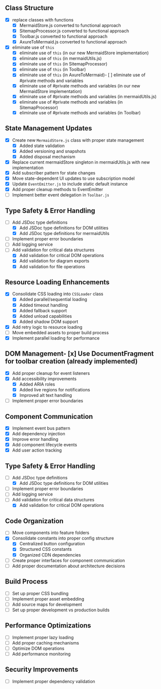 ## Class Structure
- [x] replace classes with functions 
  - [x] MermaidStore.js converted to functional approach
  - [x] SitemapProcessor.js converted to functional approach
  - [x] Toolbar.js converted to functional approach
  - [x] AxureToMermaid.js converted to functional approach
- [x] eliminate use of `this`
  - [x] eliminate use of `this` (in our new MermaidStore implementation)
  - [x] eliminate use of `this` (in mermaidUtils.js)
  - [x] eliminate use of `this` (in SitemapProcessor)
  - [x] eliminate use of `this` (in Toolbar)
  - [x] eliminate use of `this` (in AxureToMermaid)- [ ] eliminate use of #private methods and variables
  - [x] eliminate use of #private methods and variables (in our new MermaidStore implementation)
  - [x] eliminate use of #private methods and variables (in mermaidUtils.js)
  - [x] eliminate use of #private methods and variables (in SitemapProcessor)
  - [x] eliminate use of #private methods and variables (in Toolbar)

## State Management Updates
- [x] Create new `MermaidStore.js` class with proper state management
  - [x] Added state validation
  - [x] Added versioning and snapshots
  - [x] Added disposal mechanism
- [x] Replace current mermaidStore singleton in mermaidUtils.js with new implementation
- [x] Add subscriber pattern for state changes
- [x] Move state-dependent UI updates to use subscription model
- [x] Update `EventEmitter.js` to include static default instance
- [x] Add proper cleanup methods to EventEmitter
- [ ] Implement better event delegation in `Toolbar.js`

## Type Safety & Error Handling
- [ ] Add JSDoc type definitions  
  - [x] Add JSDoc type definitions for DOM utilities
  - [x] Add JSDoc type definitions for mermaidUtils
- [ ] Implement proper error boundaries
- [ ] Add logging service
- [ ] Add validation for critical data structures
  - [x] Add validation for critical DOM operations
  - [x] Add validation for diagram exports
  - [x] Add validation for file operations

## Resource Loading Enhancements
- [x] Consolidate CSS loading into `CSSLoader` class
  - [x] Added parallel/sequential loading
  - [x] Added timeout handling
  - [x] Added fallback support
  - [x] Added unload capabilities
  - [x] Added shadow DOM support
- [x] Add retry logic to resource loading
- [ ] Move embedded assets to proper build process
- [x] Implement parallel loading for performance

## DOM Management- [x] Use DocumentFragment for toolbar creation (already implemented)
- [x] Add proper cleanup for event listeners
- [x] Add accessibility improvements
  - [x] Added ARIA roles
  - [x] Added live regions for notifications
  - [x] Improved alt text handling
- [ ] Implement proper error boundaries

## Component Communication
- [x] Implement event bus pattern
- [x] Add dependency injection
- [x] Improve error handling
- [x] Add component lifecycle events
- [x] Add user action tracking

## Type Safety & Error Handling
- [ ] Add JSDoc type definitions  
  - [x] Add JSDoc type definitions for DOM utilities
- [ ] Implement proper error boundaries
- [ ] Add logging service
- [ ] Add validation for critical data structures
  - [x] Add validation for critical DOM operations

## Code Organization
- [ ] Move components into feature folders
- [x] Consolidate constants into proper config structure
  - [x] Centralized button configuration
  - [x] Structured CSS constants
  - [x] Organized CDN dependencies
- [ ] Create proper interfaces for component communication
- [ ] Add proper documentation about architecture decisions

## Build Process
- [ ] Set up proper CSS bundling
- [ ] Implement proper asset embedding
- [ ] Add source maps for development
- [ ] Set up proper development vs production builds

## Performance Optimizations
- [ ] Implement proper lazy loading
- [ ] Add proper caching mechanisms
- [ ] Optimize DOM operations
- [ ] Add performance monitoring

## Security Improvements
- [ ] Implement proper dependency validation
